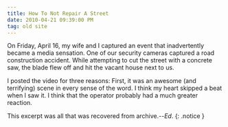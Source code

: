 ```yaml
---
title: How To Not Repair A Street
date: 2010-04-21 09:39:00 PM
tag: old site
---
```


On Friday, April 16, my wife and I captured an event that inadvertently became a media sensation. One of our security cameras captured a road construction accident. While attempting to cut the street with a concrete saw, the blade flew off and hit the vacant house next to us.

I posted the video for three reasons: First, it was an awesome (and terrifying) scene in every sense of the word. I think my heart skipped a beat when I saw it. I think that the operator probably had a much greater reaction.

This excerpt was all that was recovered from archive.--*Ed*.
{: .notice }

